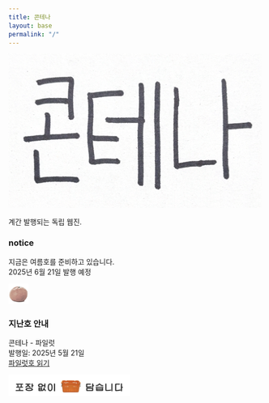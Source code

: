 ```yaml
---
title: 콘테나
layout: base
permalink: "/"
---
```


<img src="/images/logo.png" alt="콘테나" width="500">

계간 발행되는 독립 웹진.  
  
### notice

지금은 여름호를 준비하고 있습니다.  
2025년 6월 21일 발행 예정  

<img src="/images/contena_.png" alt="귤" width="40" />  

### 지난호 안내

콘테나 - 파일럿  
발행일: 2025년 5월 21일  
[파일럿호 읽기](/0)  
  
<img src="/images/footer.png" alt="포장 없이 담습니다" width="240" />  